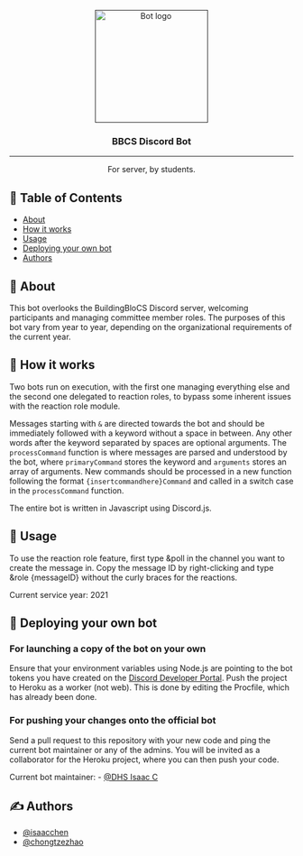 <p align="center">
  <a href="" rel="noopener">
 <img width=200px height=200px src="https://cdn.discordapp.com/attachments/698842420644937728/802829573833883658/orange_transparent.png" alt="Bot logo"></a>
</p>

<h3 align="center">BBCS Discord Bot</h3>

---

<p align="center"> For server, by students.
    <br> 
</p>

## 📝 Table of Contents

- [About](#about)
- [How it works](#working)
- [Usage](#usage)
- [Deploying your own bot](#deployment)
- [Authors](#authors)

## 🧐 About <a name = "about"></a>

This bot overlooks the BuildingBloCS Discord server, welcoming participants and managing committee member roles. The purposes of this bot vary from year to year, depending on the organizational requirements of the current year.

## 💭 How it works <a name = "working"></a>

Two bots run on execution, with the first one managing everything else and the second one delegated to reaction roles, to bypass some inherent issues with the reaction role module. 

Messages starting with `&` are directed towards the bot and should be immediately followed with a keyword without a space in between. Any other words after the keyword separated by spaces are optional arguments. The `processCommand` function is where messages are parsed and understood by the bot, where `primaryCommand` stores the keyword and `arguments` stores an array of arguments. New commands should be processed in a new function following the format `{insertcommandhere}Command` and called in a switch case in the `processCommand` function.

The entire bot is written in Javascript using Discord.js.

## 🎈 Usage <a name = "usage"></a>

To use the reaction role feature, first type &poll in the channel you want to create the message in. Copy the message ID by right-clicking and type &role {messageID} without the curly braces for the reactions.

Current service year: 2021

## 🚀 Deploying your own bot <a name = "deployment"></a>

### For launching a copy of the bot on your own

Ensure that your environment variables using Node.js are pointing to the bot tokens you have created on the [Discord Developer Portal](https://discord.com/developers/docs/game-sdk/applications).
Push the project to Heroku as a worker (not web). This is done by editing the Procfile, which has already been done.

### For pushing your changes onto the official bot

Send a pull request to this repository with your new code and ping the current bot maintainer or any of the admins. You will be invited as a collaborator for the Heroku project, where you can then push your code.

Current bot maintainer: - [@DHS Isaac C](https://github.com/Iscaraca)

## ✍️ Authors <a name = "authors"></a>

- [@isaacchen](https://github.com/Iscaraca)
- [@chongtzezhao](https://github.com/thepoppycat)

